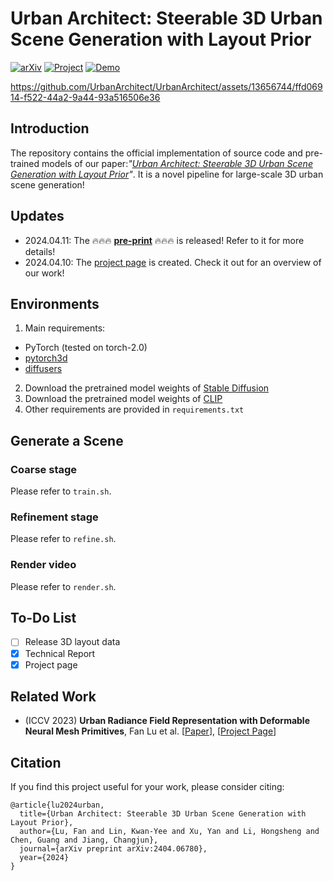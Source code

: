 # Urban Architect: Steerable 3D Urban Scene Generation with Layout Prior

[![arXiv](https://img.shields.io/badge/arXiv-2404.06780-b31b1b.svg)](https://arxiv.org/abs/2404.06780) <a href="https://urbanarchitect.github.io/">
<img alt="Project" src="https://img.shields.io/badge/-Project%20Page-lightgrey?logo=Google%20Chrome&color=informational&logoColor=white"></a> 
<a href="https://www.youtube.com/watch?v=CEPquApsPjI&ab_channel=FanLu"><img alt="Demo" src="https://img.shields.io/badge/-Demo-ea3323?logo=youtube"></a> 




https://github.com/UrbanArchitect/UrbanArchitect/assets/13656744/ffd06914-f522-44a2-9a44-93a516506e36


## Introduction
The repository contains the official implementation of source code and pre-trained models of our paper:*"[Urban Architect: Steerable 3D Urban Scene Generation with Layout Prior]()"*. It is a novel pipeline for large-scale 3D urban scene generation!

## Updates
- 2024.04.11: The :fire::fire::fire: **[pre-print](https://arxiv.org/abs/2404.06780)** :fire::fire::fire: is released! Refer to it for more details!
- 2024.04.10: The [project page](https://urbanarchitect.github.io/) is created. Check it out for an overview of our work!

## Environments
1. Main requirements:
- PyTorch (tested on torch-2.0)
- [pytorch3d](https://pytorch3d.org/)
- [diffusers](https://github.com/huggingface/diffusers/tree/main)
2. Download the pretrained model weights of [Stable Diffusion](https://huggingface.co/stabilityai/stable-diffusion-2-1)
3. Download the pretrained model weights of [CLIP](https://huggingface.co/openai/clip-vit-base-patch32)
4. Other requirements are provided in `requirements.txt`

## Generate a Scene

### Coarse stage
Please refer to `train.sh`.

### Refinement stage
Please refer to `refine.sh`.

### Render video
Please refer to `render.sh`.

## To-Do List

- [ ] Release 3D layout data
- [x] Technical Report
- [x] Project page

## Related Work
* (ICCV 2023) **Urban Radiance Field Representation with Deformable Neural Mesh Primitives**, Fan Lu et al. [[Paper](https://arxiv.org/abs/2307.10776)], [[Project Page](https://dnmp.github.io/)]


## Citation
If you find this project useful for your work, please consider citing:
```
@article{lu2024urban,
  title={Urban Architect: Steerable 3D Urban Scene Generation with Layout Prior},
  author={Lu, Fan and Lin, Kwan-Yee and Xu, Yan and Li, Hongsheng and Chen, Guang and Jiang, Changjun},
  journal={arXiv preprint arXiv:2404.06780},
  year={2024}
}
```
